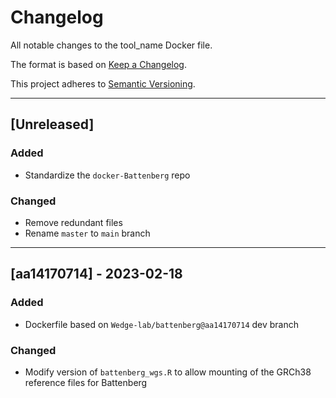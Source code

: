 # Changelog
All notable changes to the tool_name Docker file.

The format is based on [Keep a Changelog](https://keepachangelog.com/en/1.0.0/).

This project adheres to [Semantic Versioning](https://semver.org/spec/v2.0.0.html).

---

## [Unreleased]
### Added
- Standardize the `docker-Battenberg` repo

### Changed
- Remove redundant files
- Rename `master` to `main` branch

---

## [aa14170714] - 2023-02-18
### Added
- Dockerfile based on `Wedge-lab/battenberg@aa14170714` dev branch

### Changed
- Modify version of `battenberg_wgs.R` to allow mounting of the GRCh38 reference files for Battenberg
